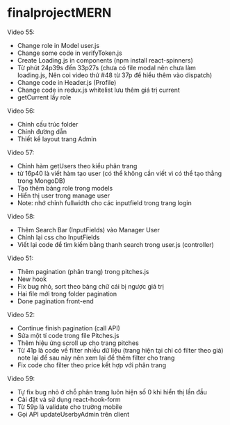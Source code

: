 # finalprojectMERN
Video 55: 
- Change role in Model user.js
- Change some code in verifyToken.js
- Create Loading.js in components (npm install react-spinners)
- Từ phút 24p39s đến 33p27s (chưa có file modal nên chưa làm loading.js, Nên coi video thứ #48 từ 37p để hiểu thêm vào dispatch)
- Change code in Header.js (Profile)
- Change code in redux.js whitelist lưu thêm giá trị current
- getCurrent lấy role

Video 56: 
- Chỉnh cấu trúc folder
- Chỉnh đường dẫn
- Thiết kế layout trang Admin

Video 57: 
- Chỉnh hàm getUsers theo kiểu phân trang
- từ 16p40 là viết hàm tạo user (có thể không cần viết vì có thể tạo thằng trong MongoDB)
- Tạo thêm bảng role trong models
- Hiển thị user trong manage user
- Note: nhớ chỉnh fullwidth cho các inputfield trong trang login

Video 58:
- Thêm Search Bar (InputFields) vào Manager User
- Chỉnh lại css cho InputFields
- Viết lại code để tìm kiếm bằng thanh search trong user.js (controller)

Video 51: 
- Thêm pagination (phân trang) trong pitches.js
- New hook
- Fix bug nhỏ, sort theo bảng chữ cái bị ngược giá trị
- Hai file mới trong folder pagination
- Done pagination front-end

Video 52: 
- Continue finish pagination (call API)
- Sửa một tí code trong file Pitches.js 
- Thêm hiệu ứng scroll up cho trang pitches
- Từ 41p là code về filter nhiều dữ liệu (trang hiện tại chỉ có filter theo giá) note lại để sau này nên xem lại để thêm filter cho trang
- Fix code cho filter theo price kết hợp với phân trang

Video 59: 
- Tự fix bug nhỏ ở chỗ phân trang luôn hiện số 0 khi hiển thị lần đầu
- Cài đặt và sử dụng react-hook-form
- Từ 59p là validate cho trường mobile
- Gọi API updateUserbyAdmin trên client
